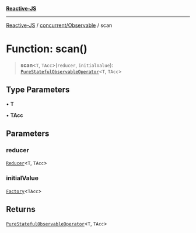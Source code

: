 [**Reactive-JS**](../../../README.md)

***

[Reactive-JS](../../../README.md) / [concurrent/Observable](../README.md) / scan

# Function: scan()

> **scan**\<`T`, `TAcc`\>(`reducer`, `initialValue`): [`PureStatefulObservableOperator`](../type-aliases/PureStatefulObservableOperator.md)\<`T`, `TAcc`\>

## Type Parameters

• **T**

• **TAcc**

## Parameters

### reducer

[`Reducer`](../../../functions/type-aliases/Reducer.md)\<`T`, `TAcc`\>

### initialValue

[`Factory`](../../../functions/type-aliases/Factory.md)\<`TAcc`\>

## Returns

[`PureStatefulObservableOperator`](../type-aliases/PureStatefulObservableOperator.md)\<`T`, `TAcc`\>
